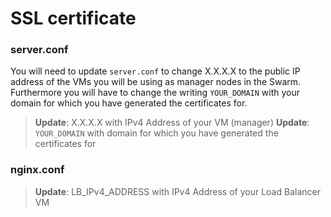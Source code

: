 # SSL certificate
### server.conf
You will need to update `server.conf` to change X.X.X.X to the public IP address of the VMs you will be using as manager nodes in the Swarm. Furthermore you will have to change the writing `YOUR_DOMAIN` with your domain for which you have generated the certificates for.
> **Update**: X.X.X.X with IPv4 Address of your VM (manager)
> **Update**: `YOUR_DOMAIN` with domain for which you have generated the certificates for

### nginx.conf
> **Update**: LB_IPv4_ADDRESS with IPv4 Address of your Load Balancer VM
